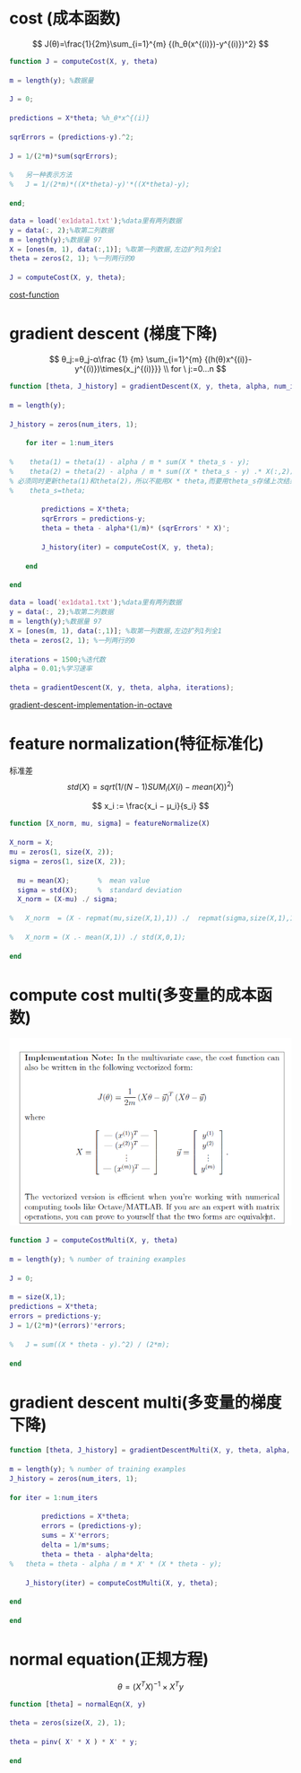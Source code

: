 
# cost (成本函数)

$$
J(θ)=\frac{1}{2m}\sum_{i=1}^{m} {(h_θ(x^{(i)})-y^{(i)})^2} 
$$

```matlab
function J = computeCost(X, y, theta)

m = length(y); %数据量

J = 0;

predictions = X*theta; %h_θ*x^{(i)}

sqrErrors = (predictions-y).^2;

J = 1/(2*m)*sum(sqrErrors);

%   另一种表示方法
%   J = 1/(2*m)*((X*theta)-y)'*((X*theta)-y);

end;
```

```matlab
data = load('ex1data1.txt');%data里有两列数据
y = data(:, 2);%取第二列数据
m = length(y);%数据量 97
X = [ones(m, 1), data(:,1)]; %取第一列数据,左边扩列1列全1
theta = zeros(2, 1); %一列两行的0

J = computeCost(X, y, theta);
```
[cost-function](https://stackoverflow.com/questions/22625396/cost-function-linear-regression-trying-to-avoid-hard-coding-theta-octave)

# gradient descent (梯度下降)

$$
θ_j:=θ_j-α\frac {1} {m} \sum_{i=1}^{m} {(h(θ)x^{(i)}-y^{(i)})\times{x_j^{(i)}}}
\\
for \ j:=0...n
$$

```matlab
function [theta, J_history] = gradientDescent(X, y, theta, alpha, num_iters)

m = length(y); 

J_history = zeros(num_iters, 1);

    for iter = 1:num_iters

%    theta(1) = theta(1) - alpha / m * sum(X * theta_s - y);      
%    theta(2) = theta(2) - alpha / m * sum((X * theta_s - y) .* X(:,2));    
% 必须同时更新theta(1)和theta(2)，所以不能用X * theta,而要用theta_s存储上次结果。
%    theta_s=theta;

        predictions = X*theta;
        sqrErrors = predictions-y;
        theta = theta - alpha*(1/m)* (sqrErrors' * X)';

        J_history(iter) = computeCost(X, y, theta);

    end

end
```

```matlab
data = load('ex1data1.txt');%data里有两列数据
y = data(:, 2);%取第二列数据
m = length(y);%数据量 97
X = [ones(m, 1), data(:,1)]; %取第一列数据,左边扩列1列全1
theta = zeros(2, 1); %一列两行的0

iterations = 1500;%迭代数
alpha = 0.01;%学习速率

theta = gradientDescent(X, y, theta, alpha, iterations);
```

[gradient-descent-implementation-in-octave](https://stackoverflow.com/questions/10591343/gradient-descent-implementation-in-octave)


# feature normalization(特征标准化)

标准差
$$
 std (X) = sqrt ( 1/(N-1) SUM_i (X(i) - mean(X))^2 )
$$

$$
x_i := \frac{x_i − μ_i}{s_i} 
$$

```matlab
function [X_norm, mu, sigma] = featureNormalize(X)

X_norm = X;
mu = zeros(1, size(X, 2));
sigma = zeros(1, size(X, 2));

  mu = mean(X);       %  mean value
  sigma = std(X);     %  standard deviation
  X_norm = (X-mu) ./ sigma;

%   X_norm  = (X - repmat(mu,size(X,1),1)) ./  repmat(sigma,size(X,1),1);

%   X_norm = (X .- mean(X,1)) ./ std(X,0,1);

end

```

# compute cost multi(多变量的成本函数)

![](../week2/多变量cost%20function.png)

```matlab
function J = computeCostMulti(X, y, theta)

m = length(y); % number of training examples

J = 0;

m = size(X,1);
predictions = X*theta;
errors = predictions-y;
J = 1/(2*m)*(errors)'*errors;

%   J = sum((X * theta - y).^2) / (2*m);   

end
```


# gradient descent multi(多变量的梯度下降)

```matlab
function [theta, J_history] = gradientDescentMulti(X, y, theta, alpha, num_iters)

m = length(y); % number of training examples
J_history = zeros(num_iters, 1);

for iter = 1:num_iters

        predictions = X*theta;
        errors = (predictions-y);
        sums = X'*errors;
        delta = 1/m*sums;
        theta = theta - alpha*delta;
%   theta = theta - alpha / m * X' * (X * theta - y);

    J_history(iter) = computeCostMulti(X, y, theta);

end

end
```

# normal equation(正规方程)

$$
θ=(X^T X)^{−1} \times X^Ty
$$

```matlab
function [theta] = normalEqn(X, y)

theta = zeros(size(X, 2), 1);

theta = pinv( X' * X ) * X' * y;

end
```

